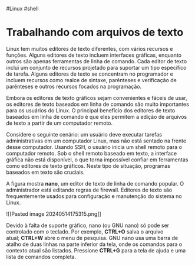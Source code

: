 #Linux #shell 

# Trabalhando com arquivos de texto

Linux tem muitos editores de texto diferentes, com vários recursos e funções. Alguns editores de texto incluem interfaces gráficas, enquanto outros são apenas ferramentas de linha de comando. Cada editor de texto inclui um conjunto de recursos projetado para suportar um tipo específico de tarefa. Alguns editores de texto se concentram no programador e incluem recursos como realce de sintaxe, parênteses e verificação de parênteses e outros recursos focados na programação.

Embora os editores de texto gráficos sejam convenientes e fáceis de usar, os editores de texto baseados em linha de comando são muito importantes para os usuários do Linux. O principal benefício dos editores de texto baseados em linha de comando é que eles permitem a edição de arquivos de texto a partir de um computador remoto.

Considere o seguinte cenário: um usuário deve executar tarefas administrativas em um computador Linux, mas não está sentado na frente desse computador. Usando SSH, o usuário inicia um shell remoto para o computador remoto. Sob o shell remoto baseado em texto, a interface gráfica não está disponível, o que torna impossível confiar em ferramentas como editores de texto gráficos. Neste tipo de situação, programas baseados em texto são cruciais.

A figura mostra **nano**, um editor de texto de linha de comando popular. O administrador está editando regras de firewall. Editores de texto são frequentemente usados para configuração e manutenção do sistema no Linux.

![[Pasted image 20240514175315.png]]

Devido à falta de suporte gráfico, nano (ou GNU nano) só pode ser controlado com o teclado. Por exemplo, **CTRL+O** salva o arquivo atual; **CTRL+W** abre o menu de pesquisa. GNU nano usa uma barra de atalho de duas linhas na parte inferior da tela, onde os comandos para o contexto atual são listados. Pressione **CTRL+G** para a tela de ajuda e uma lista de comandos completa.